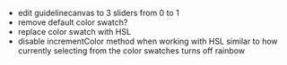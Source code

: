 * edit guidelinecanvas to 3 sliders from 0 to 1
* remove default color swatch? 
* replace color swatch with HSL 
* disable incrementColor method when working with HSL similar to how currently selecting from the color swatches turns off rainbow
